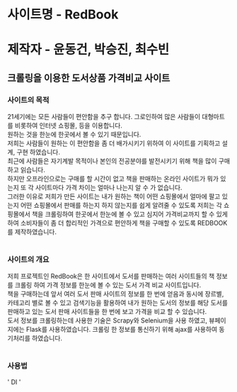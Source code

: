 # 사이트명 - RedBook
# 제작자 - 윤동건, 박승진, 최수빈

## 크롤링을 이용한 도서상품 가격비교 사이트<br>

### 사이트의 목적
21세기에는 모든 사람들이 편안함을 추구 합니다. 그로인하여 많은 사람들이 대형마트를 비롯하여 인터넷 쇼핑몰, 등을 이용합니다.<br>
원하는 것을 한눈에 한곳에서 볼 수 있기 때문입니다. <br>
저희는 사람들이 원하는 이 편안함을 좀 더 배가시키기 위하여 이 사이트를 기획하고 설계, 구현 하였습니다. <br>
최근에 사람들은 자기계발 목적이나 본인의 전공분야를 발전시키기 위해 책을 많이 구매하고 읽습니다. <br>
하지만 오프라인으로는 구매를 할 시간이 없고 책을 판매하는 온라인 사이트가 뭐가 있는지 또 각 사이트마다 가격 차이는 얼마나 나는지 알 수 가 없습니다.<br>
그러한 이유로 저희가 만든 사이트는 내가 원하는 책이 어떤 쇼핑몰에서 얼마에 팔고 있는지 어떤 쇼핑몰에서 판매를 하는지 하지 않는지를 쉽게 알려줄 수 있도록 저희는 각 쇼핑몰에서 책을 크롤링하여 한곳에서 한눈에 볼 수 있고 심지어 가격비교까지 할 수 있게 하여 소비자들이 좀 더 합리적인 가격으로 편안하게 책을 구매할 수 있도록 REDBOOK를 제작하였습니다.<br><br>

### 사이트의 개요
저희 프로젝트인 RedBook은 한 사이트에서 도서를 판매하는 여러 사이트들의 책 정보를 크롤링 하여 가격 정보를 한눈에 볼 수 있는 도서 가격 비교 사이트입니다.<br>
책을 구매하는데 앞서 여러 도서 판매 사이트의 정보를 한 번에 얻음과 동시에 장르별, 카테고리 별로 볼 수 있고 검색기능을 활용하여 내가 원하는 도서의 정보를 해당 도서를 판매하고 있는 도서 판매 사이트들을 한 번에 보고 가격을 비교 할 수 있습니다.<br>
도서 정보를 크롤링하는데 사용한 기술은 Scrapy와 Selenium을 사용 하였고, 뷰페이지에는 Flask를 사용하였습니다. 크롤링 한 정보를 통신하기 위해 ajax를 사용하여 동기처리를 하였습니다.<br><br>

### 사용법
\' DI \'



